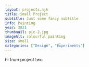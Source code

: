 ```yaml
---
layout: projects.njk
title: Small Project
subtitle: Just some fancy subtitle
info: Painting
year: 2021
thumbnail: pic-2.jpg
imageAlt: colourful painting
size: small
categories: ["Design", "Experiments"]
---
```


hi from project two
